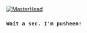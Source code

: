  [![MasterHead](https://github.com/summeringrid/WebDev/blob/main/BasicHTML/images/coding_pusheen.gif)](https://github.com/summeringrid)

### `Wait a sec. I'm pusheen!`
